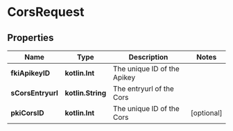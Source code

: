 
# CorsRequest

## Properties
Name | Type | Description | Notes
------------ | ------------- | ------------- | -------------
**fkiApikeyID** | **kotlin.Int** | The unique ID of the Apikey | 
**sCorsEntryurl** | **kotlin.String** | The entryurl of the Cors | 
**pkiCorsID** | **kotlin.Int** | The unique ID of the Cors |  [optional]



